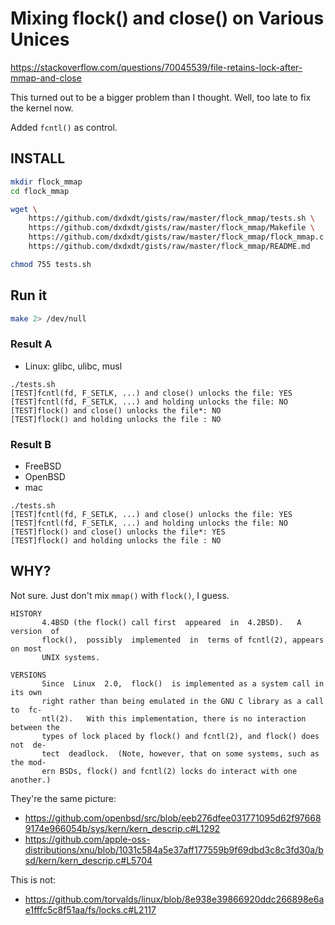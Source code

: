 # Mixing flock() and close() on Various Unices
https://stackoverflow.com/questions/70045539/file-retains-lock-after-mmap-and-close

This turned out to be a bigger problem than I thought. Well, too late to fix the
kernel now.

Added `fcntl()` as control.

## INSTALL
```sh
mkdir flock_mmap
cd flock_mmap

wget \
	https://github.com/dxdxdt/gists/raw/master/flock_mmap/tests.sh \
	https://github.com/dxdxdt/gists/raw/master/flock_mmap/Makefile \
	https://github.com/dxdxdt/gists/raw/master/flock_mmap/flock_mmap.c \
	https://github.com/dxdxdt/gists/raw/master/flock_mmap/README.md

chmod 755 tests.sh
```

## Run it
```sh
make 2> /dev/null
```

### Result A
- Linux: glibc, ulibc, musl

```
./tests.sh
[TEST]fcntl(fd, F_SETLK, ...) and close() unlocks the file: YES
[TEST]fcntl(fd, F_SETLK, ...) and holding unlocks the file: NO
[TEST]flock() and close() unlocks the file*: NO
[TEST]flock() and holding unlocks the file : NO
```

### Result B
- FreeBSD
- OpenBSD
- mac

```
./tests.sh
[TEST]fcntl(fd, F_SETLK, ...) and close() unlocks the file: YES
[TEST]fcntl(fd, F_SETLK, ...) and holding unlocks the file: NO
[TEST]flock() and close() unlocks the file*: YES
[TEST]flock() and holding unlocks the file : NO
```

## WHY?
Not sure. Just don't mix `mmap()` with `flock()`, I guess.

```
HISTORY
       4.4BSD (the flock() call first  appeared  in  4.2BSD).   A  version  of
       flock(),  possibly  implemented  in  terms of fcntl(2), appears on most
       UNIX systems.
```
```
VERSIONS
       Since  Linux  2.0,  flock()  is implemented as a system call in its own
       right rather than being emulated in the GNU C library as a call to  fc‐
       ntl(2).   With this implementation, there is no interaction between the
       types of lock placed by flock() and fcntl(2), and flock() does not  de‐
       tect  deadlock.  (Note, however, that on some systems, such as the mod‐
       ern BSDs, flock() and fcntl(2) locks do interact with one another.)
```

They're the same picture:

- https://github.com/openbsd/src/blob/eeb276dfee031771095d62f976689174e966054b/sys/kern/kern_descrip.c#L1292
- https://github.com/apple-oss-distributions/xnu/blob/1031c584a5e37aff177559b9f69dbd3c8c3fd30a/bsd/kern/kern_descrip.c#L5704

This is not:

- https://github.com/torvalds/linux/blob/8e938e39866920ddc266898e6ae1fffc5c8f51aa/fs/locks.c#L2117
